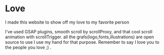 # Love
I made this website to show off my love to my favorite person 


I've used GSAP plugins, smooth scroll by scrollProxy, and that cool scroll animation with scrollTrigger.
   all the grafs(logo,fonts,illustrations) are open source to use I use my hand for that purpose.
  Remember to say I love you to the people you love ;) .
